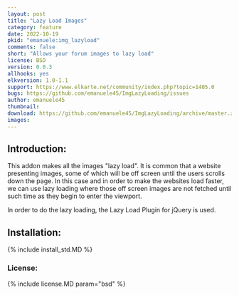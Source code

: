 ```yaml
---
layout: post
title: "Lazy Load Images"
category: feature
date: 2022-10-19
pkid: "emanuele:img_lazyload"
comments: false
short: "Allows your forum images to lazy load"
license: BSD
version: 0.0.3
allhooks: yes
elkversion: 1.0-1.1
support: https://www.elkarte.net/community/index.php?topic=1405.0
bugs: https://github.com/emanuele45/ImgLazyLoading/issues
author: emanuele45
thumbnail:
download: https://github.com/emanuele45/ImgLazyLoading/archive/master.zip
images:
---
```


## Introduction:
This addon makes all the images "lazy load".  It is common that a website presenting images, some of which will be off screen until the users scrolls down the page.  In this case and in order to make the websites load faster, we can use lazy loading where those off screen images are not fetched until such time as they begin to enter the viewport.

In order to do the lazy loading, the Lazy Load Plugin for jQuery is used.

## Installation:
{% include install_std.MD %}

### License:
{% include license.MD param="bsd" %}